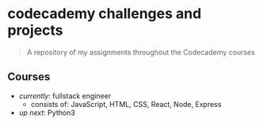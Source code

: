 # codecademy challenges and projects

> A repository of my assignments throughout the Codecademy courses

## Courses

- _currently_: fullstack engineer
  - consists of: JavaScript, HTML, CSS, React, Node, Express
- _up next_: Python3
